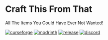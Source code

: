# Craft This From That
All The Items You Could Have Ever Not Wanted!

[![curseforge](https://img.shields.io/badge/-CurseForge-gray?style=for-the-badge&logo=curseforge&labelColor=orange)](https://www.curseforge.com/minecraft/mc-mods/ctft) [![modrinth](https://img.shields.io/badge/-modrinth-gray?style=for-the-badge&labelColor=green&labelWidth=15&logo=appveyor&logoColor=white)](https://modrinth.com/mod/ctft) [![release](https://img.shields.io/github/v/release/chyzman/ctft?logo=github&style=for-the-badge)](https://github.com/chyzman/ctft/releases) [![discord](https://img.shields.io/discord/825828008644313089?label=wisp%20forest&logo=discord&logoColor=white&style=for-the-badge)](https://discord.com/invite/ynSmPHfn7F)
